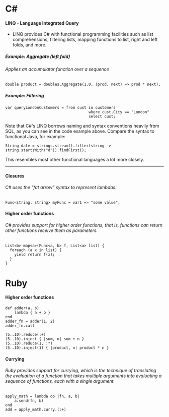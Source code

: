 # C#
#### LINQ - Language Integrated Query
* LINQ provides C# with functional programming facilities such as list comprehensions, filtering lists, mapping functions to list, right and left folds, and more.

##### Example: Aggregate (left fold)
###### Applies an accumulator function over a sequence
    double product = doubles.Aggregate(1.0, (prod, next) => prod * next);
    
##### Example: Filtering
    var queryLondonCustomers = from cust in customers
                                         where cust.City == "London"
                                         select cust;
Note that C#'s LINQ borrows naming and syntax conventions heavily from SQL, as you can see in the code example above. Compare the syntax to functional Java, for example:

    String dale = strings.stream().filter(string -> string.startsWith("d")).findFirst();
This resembles most other functional languages a lot more closely.

<hr/>

#### Closures
###### C# uses the "fat arrow" syntax to represent lambdas:
    Func<string, string> myFunc = var1 => "some value";
    
#### Higher order functions
###### C# provides support for higher order functions, that is, functions can return other functions receive them as parameters.

    List<b> map<a>(Func<a, b> f, List<a> list) {
      foreach (a x in list) {
        yield return f(x);
      }
    }

# Ruby 
#### Higher order functions
    def adder(a, b)
        lambda { a + b }
    end
    adder_fn = adder(1, 2)
    adder_fn.call
    
    (5..10).reduce(:+)
    (5..10).inject { |sum, n| sum + n }
    (5..10).reduce(1, :*)
    (5..10).inject(1) { |product, n| product * n }
#### Currying
###### Ruby provides support for currying, which is the technique of translating the evaluation of a function that takes multiple arguments into evaluating a sequence of functions, each with a single argument.

    apply_math = lambda do |fn, a, b|
        a.send(fn, b)
    end
    add = apply_math.curry.(:+)
